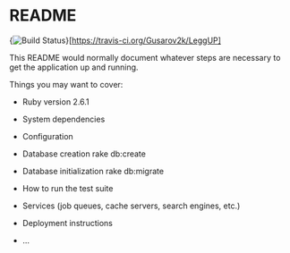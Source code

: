 # README
{<img src="https://travis-ci.org/Gusarov2k/LeggUP.svg?branch=master" alt="Build Status" />}[https://travis-ci.org/Gusarov2k/LeggUP]

This README would normally document whatever steps are necessary to get the
application up and running.

Things you may want to cover:

* Ruby version 2.6.1

* System dependencies

* Configuration

* Database creation rake db:create

* Database initialization rake db:migrate

* How to run the test suite

* Services (job queues, cache servers, search engines, etc.)

* Deployment instructions

* ...
